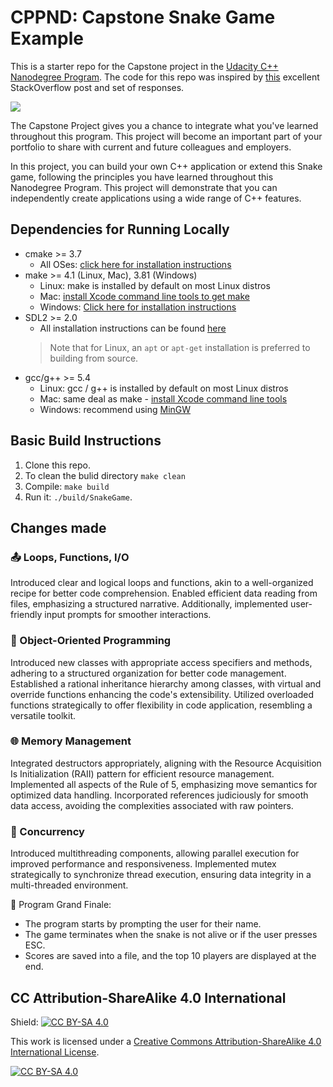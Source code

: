 # CPPND: Capstone Snake Game Example

This is a starter repo for the Capstone project in the [Udacity C++ Nanodegree Program](https://www.udacity.com/course/c-plus-plus-nanodegree--nd213). The code for this repo was inspired by [this](https://codereview.stackexchange.com/questions/212296/snake-game-in-c-with-sdl) excellent StackOverflow post and set of responses.

<img src="snake_game.gif"/>

The Capstone Project gives you a chance to integrate what you've learned throughout this program. This project will become an important part of your portfolio to share with current and future colleagues and employers.

In this project, you can build your own C++ application or extend this Snake game, following the principles you have learned throughout this Nanodegree Program. This project will demonstrate that you can independently create applications using a wide range of C++ features.

## Dependencies for Running Locally
* cmake >= 3.7
  * All OSes: [click here for installation instructions](https://cmake.org/install/)
* make >= 4.1 (Linux, Mac), 3.81 (Windows)
  * Linux: make is installed by default on most Linux distros
  * Mac: [install Xcode command line tools to get make](https://developer.apple.com/xcode/features/)
  * Windows: [Click here for installation instructions](http://gnuwin32.sourceforge.net/packages/make.htm)
* SDL2 >= 2.0
  * All installation instructions can be found [here](https://wiki.libsdl.org/Installation)
  >Note that for Linux, an `apt` or `apt-get` installation is preferred to building from source. 
* gcc/g++ >= 5.4
  * Linux: gcc / g++ is installed by default on most Linux distros
  * Mac: same deal as make - [install Xcode command line tools](https://developer.apple.com/xcode/features/)
  * Windows: recommend using [MinGW](http://www.mingw.org/)

## Basic Build Instructions

1. Clone this repo.
2. To clean the bulid directory `make clean`
3. Compile: `make build`
4. Run it: `./build/SnakeGame`.

## Changes made

### 📤 Loops, Functions, I/O 
Introduced clear and logical loops and functions, akin to a well-organized recipe for better code comprehension. Enabled efficient data reading from files, emphasizing a structured narrative. Additionally, implemented user-friendly input prompts for smoother interactions.
### 🎨 Object-Oriented Programming
Introduced new classes with appropriate access specifiers and methods, adhering to a structured organization for better code management.
Established a rational inheritance hierarchy among classes, with virtual and override functions enhancing the code's extensibility.
Utilized overloaded functions strategically to offer flexibility in code application, resembling a versatile toolkit.
### 🌐 Memory Management 
Integrated destructors appropriately, aligning with the Resource Acquisition Is Initialization (RAII) pattern for efficient resource management. Implemented all aspects of the Rule of 5, emphasizing move semantics for optimized data handling. Incorporated references judiciously for smooth data access, avoiding the complexities associated with raw pointers.
### 🔐  Concurrency 
Introduced multithreading components, allowing parallel execution for improved performance and responsiveness. Implemented mutex strategically to synchronize thread execution, ensuring data integrity in a multi-threaded environment.

🚀 Program Grand Finale:
* The program starts by prompting the user for their name.
* The game terminates when the snake is not alive or if the user presses ESC.
* Scores are saved into a file, and the top 10 players are displayed at the end.

## CC Attribution-ShareAlike 4.0 International


Shield: [![CC BY-SA 4.0][cc-by-sa-shield]][cc-by-sa]

This work is licensed under a
[Creative Commons Attribution-ShareAlike 4.0 International License][cc-by-sa].

[![CC BY-SA 4.0][cc-by-sa-image]][cc-by-sa]

[cc-by-sa]: http://creativecommons.org/licenses/by-sa/4.0/
[cc-by-sa-image]: https://licensebuttons.net/l/by-sa/4.0/88x31.png
[cc-by-sa-shield]: https://img.shields.io/badge/License-CC%20BY--SA%204.0-lightgrey.svg
